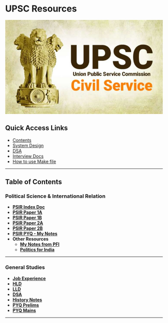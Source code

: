 # UPSC Resources

<img height="300" src="img.png" width="1000"/>

## Quick Access Links
- [Contents](#table-of-contents)
- [System Design](#system-design)
- [DSA](#data-structure--algorithms)
- [Interview Docs](#interview-notes--google-docs)
- [How to use Make file](#how-to-use-the-makefile)


---

## Table of Contents

### Political Science & International Relation

- [**PSIR Index Doc**](https://docs.google.com/document/d/1LqIcUt0nw9mdsQ4G5cRGtHLlKIYhq6lGu5WT1-MN8Ek/edit?tab=t.0)
- [**PSIR Paper 1A**](https://docs.google.com/document/d/1_JBRBNn_DLLGzvfjY7y9vnvZMAvGkQhDMvcZ7qvaLiw/edit?tab=t.0)
- [**PSIR Paper 1B**](https://docs.google.com/document/d/1pqjsqfu4IUT56KV_brkhZ2mFN0CRXP1ehktqw2dRcLM/edit?tab=t.0)
- [**PSIR Paper 2A**](https://docs.google.com/document/d/1CsCtYqmXkHhLDRl7Ed14ju2eCMucZl0TxL6-rri2DrY/edit?tab=t.0)
- [**PSIR Paper 2B**](https://docs.google.com/document/d/1qNaQe3RFEJ9J2qvaorr3XJVB0iaiW8FfW4N5LjIN_Vg/edit?tab=t.0)
- [**PSIR PYQ - My Notes**](https://lookerstudio.google.com/u/0/reporting/d9255db9-c378-4a62-aed2-d871acd362b9/page/IZ8xC)
- **Other Resources**
  - [**My Notes from PFI**]()
  - [**Politics for India**](https://politicsforindia.com/)

---

### General Studies

- [**Job Experience**](https://docs.google.com/document/d/1k6xopaUG0aMFabyK-1QmGig68PfaT0sBQ9c_tKJxdXc/edit?tab=t.0#heading=h.fln5w7va4oqp)
- [**HLD**](https://docs.google.com/document/d/1-g_qHfZL0u5w52yTHtgpAx-fSG-yQsaLD0h4oOT0H6w/edit?tab=t.0)
- [**LLD**](https://docs.google.com/document/d/1PPkqiZ-ZwHbekSTzLsXLBkUzPRn9wauZF0tXvhRdJVY/edit?tab=t.0)
- [**DSA**](https://docs.google.com/document/d/1s2_hZvN2Rb-qfTUottaZFQdtqQzsIOD6fL6DiPjlYiA/edit?tab=t.0)
- [**History Notes**]()
- [**PYQ Prelims**](https://educationprovince.com/upsc-prelims-previous-year-questions-topic-wise/)
- [**PYQ Mains**](https://educationprovince.com/upsc-mains-topic-wise-questions/)

---